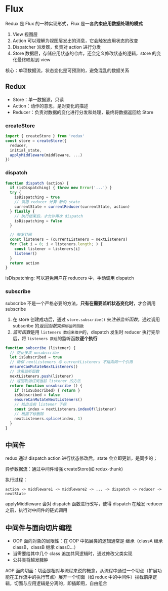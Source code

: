 # Flux
Redux 是 Flux 的一种实现形式，Flux 是一套**约束应用数据处理的模式**
1. View 视图层
2. Action 可以理解为视图层发出的消息，它会触发应用状态的改变
3. Dispatcher 派发器，负责对 action 进行分发
4. Store 数据层，存储应用状态的仓库，还会定义修改状态的逻辑，store 的变化最终映射到 view

核心：单项数据流，状态变化是可预测的，避免混乱的数据关系

## Redux
- Store：单一数据源，只读
- Action：动作的意思，是对变化的描述
- Reducer：负责对数据的变化进行分发和处理，最终将数据返回给 Store

### createStore
```js
import { createStore } from 'redux'
const store = createStore({
  reducer,
  initial_state,
  applyMiddleware(middleware, ...)
})
```

### dispatch
```js
function dispatch (action) {
  if (isDispatching) { throw new Error('...') }
  try {
    isDispatching = true
    // 调用 reducer 计算 新的 state
    currentState = currentReducer(currentState, action)
  } finally {
    // 执行结束后，才允许再次 dispatch
    isDispatching = false
  }

  // 触发订阅
  const listeners = (currentListeners = nextListeners)
  for (let i = 0; i < listeners.length; ) {
    const listener = listeners[i]
    listener()
  }
  return action
}
```

isDispatching: 可以避免用户在 reducers 中，手动调用 dispatch

### subscribe
subscribe 不是一个严格必要的方法，**只有在需要监听状态变化时**，才会调用 subscribe

1. 在 store 创建成功后，通过 `store.subscribe()` 来*注册监听函数*，通过调用 subscribe 的*返回函数*来`解绑监听函数`
2. *监听函数*是用 `listeners 数组来维护`的，dispatch 发生时 reducer 执行完毕后，将 `listeners 数组`的监听函数**逐个执行**

```js
function subscribe (listener) {
  // 防止多次 unsubscribe
  let isSubscribed = true
  // 确保 nextListeners 与 currentListeners 不指向同一个引用
  ensureCanMutateNextListeners()
  // 注册监听函数
  nextListeners.push(listener)
  // 返回取消订阅当前 listener 的方法
  return function unsubscribe () {
    if (!isSubscribed) { return }
    isSubscribed = false
    ensureCanMutateNextListeners()
    // 找出当前 listener 下标
    const index = nextListeners.indexOf(listener)
    // 根据下标删除
    nextListeners.splice(index, 1)
  }
}
```

## 中间件
redux 通过 dispatch action 进行状态修改后，state 会立即更新，是同步的；

异步数据流：通过中间件增强 createStore(如 redux-thunk)

执行过程：
```
action -> middleware1 -> middleware2 -> ... -> dispatch -> reducer -> nextState
```

applyMiddleware 会对 dispatch 函数进行改写，使得 dispatch 在触发 reducer 之前，执行对中间件的链式调用

## 中间件与面向切片编程
- OOP 面向对象的局限性：在 OOP 中拓展类的逻辑通常是 继承（classA 继承 classB，classB 继承 classC...）
- 当需要给其中几个 class 追加共同逻辑时，通过修改父类实现
- 公共类将越发臃肿

AOP 面向切面：切面是相对与流程来说的概念，从流程中通过一个切点（扩展功能在工作流中的执行节点）展开一个切面（如 redux 中的中间件）拦截前序逻辑，切面与应用逻辑是分离的，即插即用，自由组合




